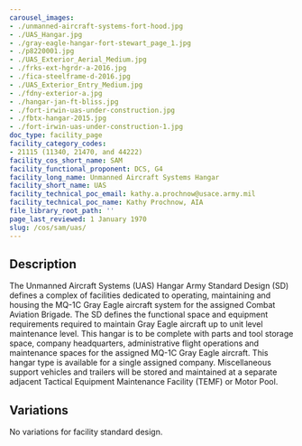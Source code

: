 ```yaml
---
carousel_images:
- ./unmanned-aircraft-systems-fort-hood.jpg
- ./UAS_Hangar.jpg
- ./gray-eagle-hangar-fort-stewart_page_1.jpg
- ./p8220001.jpg
- ./UAS_Exterior_Aerial_Medium.jpg
- ./frks-ext-hgrdr-a-2016.jpg
- ./fica-steelframe-d-2016.jpg
- ./UAS_Exterior_Entry_Medium.jpg
- ./fdny-exterior-a.jpg
- ./hangar-jan-ft-bliss.jpg
- ./fort-irwin-uas-under-construction.jpg
- ./fbtx-hangar-2015.jpg
- ./fort-irwin-uas-under-construction-1.jpg
doc_type: facility_page
facility_category_codes:
- 21115 (11340, 21470, and 44222)
facility_cos_short_name: SAM
facility_functional_proponent: DCS, G4
facility_long_name: Unmanned Aircraft Systems Hangar
facility_short_name: UAS
facility_technical_poc_email: kathy.a.prochnow@usace.army.mil
facility_technical_poc_name: Kathy Prochnow, AIA
file_library_root_path: ''
page_last_reviewed: 1 January 1970
slug: /cos/sam/uas/
---
```




## Description

The Unmanned Aircraft Systems (UAS) Hangar Army Standard Design (SD) defines a complex of facilities dedicated to operating, maintaining and housing the MQ-1C Gray Eagle aircraft system for the assigned Combat Aviation Brigade. The SD defines the functional space and equipment requirements required to maintain Gray Eagle aircraft up to unit level maintenance level. This hangar is to be complete with parts and tool storage space, company headquarters, administrative flight operations and maintenance spaces for the assigned MQ-1C Gray Eagle aircraft. This hangar type is available for a single assigned company. Miscellaneous support vehicles and trailers will be stored and maintained at a separate adjacent Tactical Equipment Maintenance Facility (TEMF) or Motor Pool.

## Variations

No variations for facility standard design.